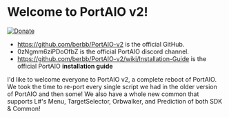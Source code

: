 # Welcome to PortAIO v2!

[![Donate](https://img.shields.io/badge/Donate-PayPal-green.svg)](https://www.paypal.com/cgi-bin/webscr?cmd=_s-xclick&hosted_button_id=DZSQBFWWV9WEN)

- https://github.com/berbb/PortAIO-v2 is the official GitHub.
- 0zNgmm6ziPDoOfbZ is the official PortAIO discord channel.
- https://github.com/berbb/PortAIO-v2/wiki/Installation-Guide is the official PortAIO **installation guide**

I'd like to welcome everyone to PortAIO v2, a complete reboot of PortAIO. We took the time to re-port every single script we had in the older version of PortAIO and then some! We also have a whole new common that supports L#'s Menu, TargetSelector, Orbwalker, and Prediction of both SDK & Common!
